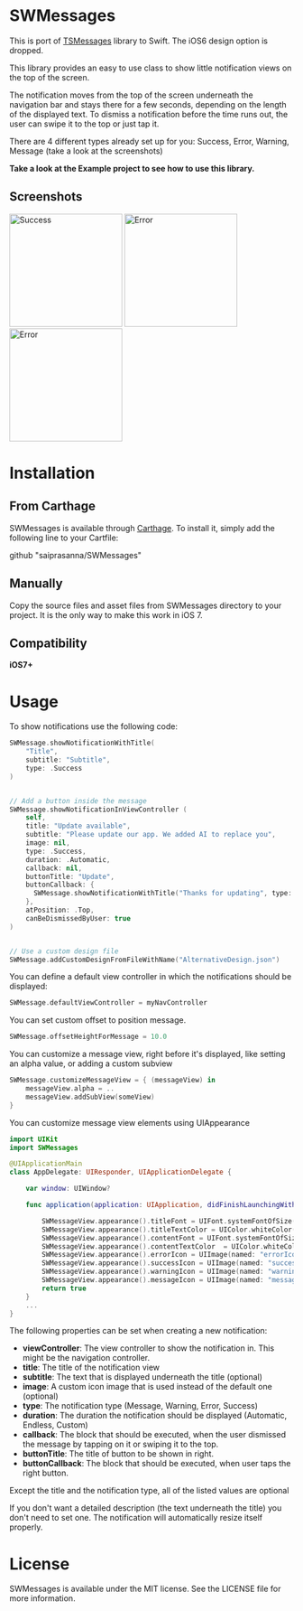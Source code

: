 SWMessages
==========
This is port of [TSMessages](https://github.com/KrauseFx/TSMessages) library to Swift. The iOS6 design option is dropped.

This library provides an easy to use class to show little notification views on the top of the screen.

The notification moves from the top of the screen underneath the navigation bar and stays there for a few seconds, depending on the length of the displayed text. To dismiss a notification before the time runs out, the user can swipe it to the top or just tap it.

There are 4 different types already set up for you: Success, Error, Warning, Message (take a look at the screenshots)

**Take a look at the Example project to see how to use this library.** 

## Screenshots

<img src="http://i.imgur.com/ENNJ4Ey.png" alt="Success" width="200px" />
<img src="http://i.imgur.com/RL2R48J.png" alt="Error" width="200px"/>
<img src="http://i.imgur.com/4ex1Mky.png" alt="Error" width="200px"/>

# Installation

## From Carthage
SWMessages is available through [Carthage](https://github.com/Carthage/Carthage). To install
it, simply add the following line to your Cartfile:

github "saiprasanna/SWMessages"

## Manually
Copy the source files and asset files from SWMessages directory to your project. It is the only way to make this work in iOS 7.

## Compatibility

**iOS7+**

# Usage

To show notifications use the following code:

```swift
SWMessage.showNotificationWithTitle(
    "Title",
    subtitle: "Subtitle",
    type: .Success
)


// Add a button inside the message
SWMessage.showNotificationInViewController (
    self,
    title: "Update available",
    subtitle: "Please update our app. We added AI to replace you",
    image: nil,
    type: .Success,
    duration: .Automatic,
    callback: nil,
    buttonTitle: "Update",
    buttonCallback: { 
      SWMessage.showNotificationWithTitle("Thanks for updating", type: .Success)
    },
    atPosition: .Top,
    canBeDismissedByUser: true 
)


// Use a custom design file
SWMessage.addCustomDesignFromFileWithName("AlternativeDesign.json")
```

You can define a default view controller in which the notifications should be displayed:
```swift
SWMessage.defaultViewController = myNavController
```

You can set custom offset to position message.

```swift
SWMessage.offsetHeightForMessage = 10.0
```

You can customize a message view, right before it's displayed, like setting an alpha value, or adding a custom subview
```swift
SWMessage.customizeMessageView = { (messageView) in 
    messageView.alpha = ..
    messageView.addSubView(someView)
}
```

You can customize message view elements using UIAppearance
```swift
import UIKit
import SWMessages

@UIApplicationMain
class AppDelegate: UIResponder, UIApplicationDelegate {

    var window: UIWindow?

    func application(application: UIApplication, didFinishLaunchingWithOptions launchOptions: [NSObject: AnyObject]?) -> Bool {

        SWMessageView.appearance().titleFont = UIFont.systemFontOfSize(17)
        SWMessageView.appearance().titleTextColor = UIColor.whiteColor()
        SWMessageView.appearance().contentFont = UIFont.systemFontOfSize(15)
        SWMessageView.appearance().contentTextColor  = UIColor.whiteColor()
        SWMessageView.appearance().errorIcon = UIImage(named: "errorIcon")
        SWMessageView.appearance().successIcon = UIImage(named: "successIcon")
        SWMessageView.appearance().warningIcon = UIImage(named: "warningIcon")
        SWMessageView.appearance().messageIcon = UIImage(named: "messageIcon")
        return true
    }
    ...
}
```



The following properties can be set when creating a new notification:

* **viewController**: The view controller to show the notification in. This might be the navigation controller.
* **title**: The title of the notification view
* **subtitle**: The text that is displayed underneath the title (optional)
* **image**: A custom icon image that is used instead of the default one (optional)
* **type**: The notification type (Message, Warning, Error, Success)
* **duration**: The duration the notification should be displayed (Automatic, Endless, Custom)
* **callback**: The block that should be executed, when the user dismissed the message by tapping on it or swiping it to the top.
* **buttonTitle**: The title of button to be shown in right.
* **buttonCallback**: The block that should be executed, when user taps the right button. 

Except the title and the notification type, all of the listed values are optional

If you don't want a detailed description (the text underneath the title) you don't need to set one. The notification will automatically resize itself properly. 



# License
SWMessages is available under the MIT license. See the LICENSE file for more information.
